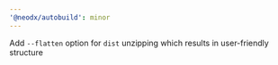 ```yaml
---
'@neodx/autobuild': minor
---
```


Add `--flatten` option for `dist` unzipping which results in user-friendly structure

